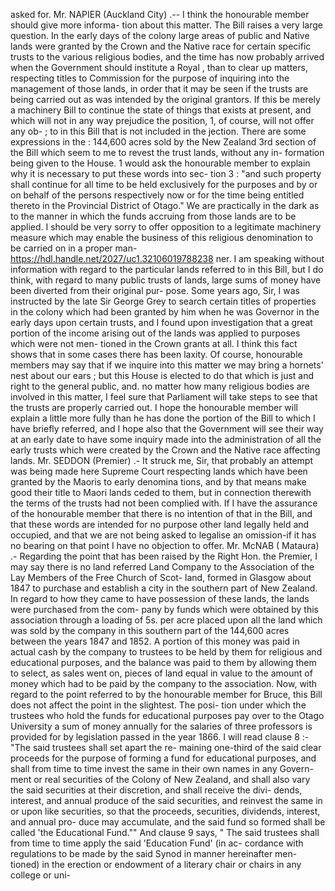 asked for. Mr. NAPIER (Auckland City) .-- I think the honourable member should give more informa- tion about this matter. The Bill raises a very large question. In the early days of the colony large areas of public and Native lands were granted by the Crown and the Native race for certain specific trusts to the various religious bodies, and the time has now probably arrived when the Government should institute a Royal , than to clear up matters, respecting titles to Commission for the purpose of inquiring into the management of those lands, in order that it may be seen if the trusts are being carried out as was intended by the original grantors. If this be merely a machinery Bill to continue the state of things that exists at present, and which will not in any way prejudice the position, 1, of course, will not offer any ob- ; to in this Bill that is not included in the jection. There are some expressions in the : 144,600 acres sold by the New Zealand 3rd section of the Bill which seem to me to revest the trust lands, without any in- formation being given to the House. 1 would ask the honourable member to explain why it is necessary to put these words into sec- tion 3 : "and such property shall continue for all time to be held exclusively for the purposes and by or on behalf of the persons respectively now or for the time being entitled thereto in the Provincial District of Otago." We are practically in the dark as to the manner in which the funds accruing from those lands are to be applied. I should be very sorry to offer opposition to a legitimate machinery measure which may enable the business of this religious denomination to be carried on in a proper man- https://hdl.handle.net/2027/uc1.32106019788238 ner. I am speaking without information with regard to the particular lands referred to in this Bill, but I do think, with regard to many public trusts of lands, large sums of money have been diverted from their original pur- pose. Some years ago, Sir, I was instructed by the late Sir George Grey to search certain titles of properties in the colony which had been granted by him when he was Governor in the early days upon certain trusts, and I found upon investigation that a great portion of the income arising out of the lands was applied to purposes which were not men- tioned in the Crown grants at all. I think this fact shows that in some cases there has been laxity. Of course, honourable members may say that if we inquire into this matter we may bring a hornets' nest about our ears ; but this House is elected to do that which is just and right to the general public, and. no matter how many religious bodies are involved in this matter, I feel sure that Parliament will take steps to see that the trusts are properly carried out. I hope the honourable member will explain a little more fully than he has done the portion of the Bill to which I have briefly referred, and I hope also that the Government will see their way at an early date to have some inquiry made into the administration of all the early trusts which were created by the Crown and the Native race affecting lands. Mr. SEDDON (Premier) .- It struck me, Sir, that probably an attempt was being made here Supreme Court respecting lands which have been granted by the Maoris to early denomina tions, and by that means make good their title to Maori lands ceded to them, but in connection therewith the terms of the trusts had not been complied with. If I have the assurance of the honourable member that there is no intention of that in the Bill, and that these words are intended for no purpose other land legally held and occupied, and that we are not being asked to legalise an omission-if it has no bearing on that point I have no objection to offer. Mr. McNAB ( Mataura) .- Regarding the point that has been raised by the Right Hon. the Premier, I may say there is no land referred Land Company to the Association of the Lay Members of the Free Church of Scot- land, formed in Glasgow about 1847 to purchase and establish a city in the southern part of New Zealand. In regard to how they came to have possession of these lands, the lands were purchased from the com- pany by funds which were obtained by this association through a loading of 5s. per acre placed upon all the land which was sold by the company in this southern part of the 144,600 acres between the years 1847 and 1852. A portion of this money was paid in actual cash by the company to trustees to be held by them for religious and educational purposes, and the balance was paid to them by allowing them to select, as sales went on, pieces of land equal in value to the amount of money which had to be paid by the company to the association. Now, with regard to the point referred to by the honourable member for Bruce, this Bill does not affect the point in the slightest. The posi- tion under which the trustees who hold the funds for educational purposes pay over to the Otago University a sum of money annually for the salaries of three professors is provided for by legislation passed in the year 1866. I will read clause 8 :- "The said trustees shall set apart the re- maining one-third of the said clear proceeds for the purpose of forming a fund for educational purposes, and shall from time to time invest the same in their own names in any Govern- ment or real securities of the Colony of New Zealand, and shall also vary the said securities at their discretion, and shall receive the divi- dends, interest, and annual produce of the said securities, and reinvest the same in or upon like securities, so that the proceeds, securities, dividends, interest, and annual pro- duce may accumulate, and the said fund so formed shall be called 'the Educational Fund."" And clause 9 says, " The said trustees shall from time to time apply the said 'Education Fund' (in ac- cordance with regulations to be made by the said Synod in manner hereinafter men- tioned) in the erection or endowment of a literary chair or chairs in any college or uni- 